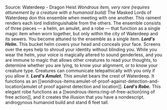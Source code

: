 Source: Waterdeep - Dragon Heist
*Wondrous item, very rare (requires attunement by a creature with a humanoid build)*
The Masked Lords of Waterdeep don this ensemble when meeting with one another. This raiment renders each lord indistinguishable from the others. The ensemble consists of three pieces — a helm, an amulet, and a robe — that function as a single magic item when worn together, but only within the city of Waterdeep and its sewers. You become attuned to the ensemble as a single item.
***Lord's Helm.*** This bucket helm covers your head and conceals your face. Screens over the eyes help to shroud your identity without blinding you. While you wear the helm, your voice is magically altered to sound genderless, and you are immune to magic that allows other creatures to read your thoughts, to determine whether you are lying, to know your alignment, or to know your creature type. Creatures can communicate telepathically with you only if you allow it.
***Lord's Amulet.*** This amulet bears the crest of Waterdeep. It functions as an [[wondrous-items:amulet-of-proof-against-detection-and-location|amulet of proof against detection and location]].
***Lord's Robe.*** This elegant robe functions as a [[wondrous-items:ring-of-free-action|ring of free action]], and it creates the illusion that you have a nondescript. androgynous humanoid build and stand 6 feet tall.